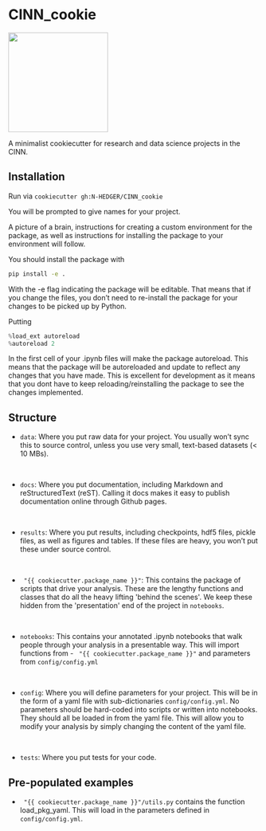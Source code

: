 # CINN_cookie

<img src = 'https://i.imgur.com/lg1uNwa.png' width = "200" height = "" >


A minimalist cookiecutter for research and data science projects in the CINN.

## Installation

Run via `cookiecutter gh:N-HEDGER/CINN_cookie`

You will be prompted to give names for your project.

A picture of a brain, instructions for creating a custom environment for the package, as well as instructions for installing the package to your environment will follow.

You should install the package with 

```bash
pip install -e . 
```

With the -e flag indicating the package will be editable. That means that if you change the files, you don’t need to re-install the package for your changes to be picked up by Python.

Putting 

```python
%load_ext autoreload
%autoreload 2
```

In the first cell of your .ipynb files will make the package autoreload. This means that the package will be autoreloaded and update to reflect any changes that you have made. This is excellent for development as it means that you dont have to keep reloading/reinstalling the package to see the changes implemented. 

## Structure

- `data`: Where you put raw data for your project. You usually won’t sync this to source control, unless you use very small, text-based datasets (< 10 MBs).

&nbsp;

- `docs`: Where you put documentation, including Markdown and reStructuredText (reST). Calling it docs makes it easy to publish documentation online through Github pages.

&nbsp;


- `results`: Where you put results, including checkpoints, hdf5 files, pickle files, as well as figures and tables. If these files are heavy, you won’t put these under source control.

&nbsp;


- ` "{{ cookiecutter.package_name }}"`: This contains the package of scripts that drive your analysis. These are the lengthy functions and classes that do all the heavy lifting 'behind the scenes'. We keep these hidden from the 'presentation' end of the project in `notebooks`. 

&nbsp;


- `notebooks`: This contains your annotated .ipynb notebooks that walk people through your analysis in a presentable way. This will import functions from - ` "{{ cookiecutter.package_name }}"` and parameters from `config/config.yml`

&nbsp;

- `config`: Where you will define parameters for your project. This will be in the form of a yaml file with sub-dictionaries `config/config.yml`. No parameters should be hard-coded into scripts or written into notebooks. They should all be loaded in from the yaml file. This will allow you to modify your analysis by simply changing the content of the yaml file. 

&nbsp;


- `tests`: Where you put tests for your code. 

## Pre-populated examples

- ` "{{ cookiecutter.package_name }}"/utils.py` contains the function load_pkg_yaml. This will load in the parameters defined in  `config/config.yml`.



